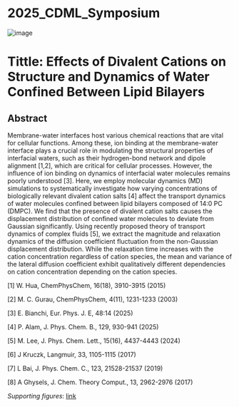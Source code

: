 # 2025_CDML_Symposium

![image](https://github.com/user-attachments/assets/1c3d8c10-4cf1-47be-b77b-10682b5db714)

# Tittle: Effects of Divalent Cations on Structure and Dynamics of Water Confined Between Lipid Bilayers

## Abstract
Membrane-water interfaces host various chemical reactions that are vital for cellular functions. Among these, ion binding at the membrane-water interface plays a crucial role in modulating the structural properties of interfacial waters, such as their hydrogen-bond network and dipole alignment [1,2], which are critical for cellular processes. However, the influence of ion binding on dynamics of interfacial water molecules remains poorly understood [3]. Here, we employ molecular dynamics (MD) simulations to systematically investigate how varying concentrations of biologically relevant divalent cation salts [4] affect the transport dynamics of water molecules confined between lipid bilayers composed of 14:0 PC (DMPC). We find that the presence of divalent cation salts causes the displacement distribution of confined water molecules to deviate from Gaussian significantly. Using recently proposed theory of transport dynamics of complex fluids [5], we extract the magnitude and relaxation dynamics of the diffusion coefficient fluctuation from the non-Gaussian displacement distribution. While the relaxation time increases with the cation concentration regardless of cation species, the mean and variance of the lateral diffusion coefficient exhibit qualitatively different dependencies on cation concentration depending on the cation species.



[1] W. Hua, ChemPhysChem, 16(18), 3910-3915 (2015) 

[2] M. C. Gurau, ChemPhysChem, 4(11), 1231-1233 (2003)

[3] E. Bianchi, Eur. Phys. J. E, 48:14 (2025) 

[4] P. Alam, J. Phys. Chem. B., 129, 930-941 (2025) 

[5] M. Lee, J. Phys. Chem. Lett., 15(16), 4437-4443 (2024)

[6] J Kruczk, Langmuir, 33, 1105-1115 (2017)

[7] L Bai, J. Phys. Chem. C., 123, 21528-21537  (2019)

[8] A Ghysels, J. Chem. Theory Comput., 13, 2962-2976 (2017)


*Supporting figures*: [link](https://github.com/thereexist/2025_CDML_Symposium/blob/main/SI%20figure.pdf)
